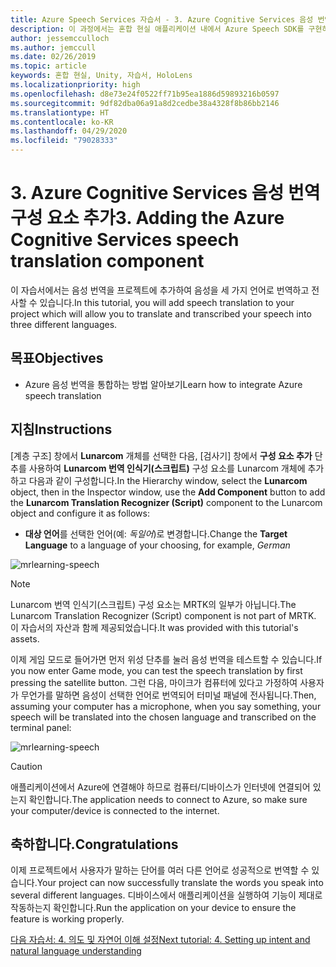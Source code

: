 ```yaml
---
title: Azure Speech Services 자습서 - 3. Azure Cognitive Services 음성 번역 구성 요소 추가
description: 이 과정에서는 혼합 현실 애플리케이션 내에서 Azure Speech SDK를 구현하는 방법을 알아봅니다.
author: jessemcculloch
ms.author: jemccull
ms.date: 02/26/2019
ms.topic: article
keywords: 혼합 현실, Unity, 자습서, HoloLens
ms.localizationpriority: high
ms.openlocfilehash: d8e73e24f0522ff71b95ea1886d59893216b0597
ms.sourcegitcommit: 9df82dba06a91a8d2cedbe38a4328f8b86bb2146
ms.translationtype: HT
ms.contentlocale: ko-KR
ms.lasthandoff: 04/29/2020
ms.locfileid: "79028333"
---
```

# <a name="3-adding-the-azure-cognitive-services-speech-translation-component"></a><span data-ttu-id="58cab-105">3. Azure Cognitive Services 음성 번역 구성 요소 추가</span><span class="sxs-lookup"><span data-stu-id="58cab-105">3. Adding the Azure Cognitive Services speech translation component</span></span>

<span data-ttu-id="58cab-106">이 자습서에서는 음성 번역을 프로젝트에 추가하여 음성을 세 가지 언어로 번역하고 전사할 수 있습니다.</span><span class="sxs-lookup"><span data-stu-id="58cab-106">In this tutorial, you will add speech translation to your project which will allow you to translate and transcribed your speech into three different languages.</span></span>

## <a name="objectives"></a><span data-ttu-id="58cab-107">목표</span><span class="sxs-lookup"><span data-stu-id="58cab-107">Objectives</span></span>

* <span data-ttu-id="58cab-108">Azure 음성 번역을 통합하는 방법 알아보기</span><span class="sxs-lookup"><span data-stu-id="58cab-108">Learn how to integrate Azure speech translation</span></span>

## <a name="instructions"></a><span data-ttu-id="58cab-109">지침</span><span class="sxs-lookup"><span data-stu-id="58cab-109">Instructions</span></span>

<span data-ttu-id="58cab-110">[계층 구조] 창에서 **Lunarcom** 개체를 선택한 다음, [검사기] 창에서 **구성 요소 추가** 단추를 사용하여 **Lunarcom 번역 인식기(스크립트)** 구성 요소를 Lunarcom 개체에 추가하고 다음과 같이 구성합니다.</span><span class="sxs-lookup"><span data-stu-id="58cab-110">In the Hierarchy window, select the **Lunarcom** object, then in the Inspector window, use the **Add Component** button to add the **Lunarcom Translation Recognizer (Script)** component to the Lunarcom object and configure it as follows:</span></span>

* <span data-ttu-id="58cab-111">**대상 언어**를 선택한 언어(예: _독일어_)로 변경합니다.</span><span class="sxs-lookup"><span data-stu-id="58cab-111">Change the **Target Language** to a language of your choosing, for example, _German_</span></span>

![mrlearning-speech](images/mrlearning-speech/tutorial3-section1-step1-1.png)

> [!NOTE]
> <span data-ttu-id="58cab-113">Lunarcom 번역 인식기(스크립트) 구성 요소는 MRTK의 일부가 아닙니다.</span><span class="sxs-lookup"><span data-stu-id="58cab-113">The Lunarcom Translation Recognizer (Script) component is not part of MRTK.</span></span> <span data-ttu-id="58cab-114">이 자습서의 자산과 함께 제공되었습니다.</span><span class="sxs-lookup"><span data-stu-id="58cab-114">It was provided with this tutorial's assets.</span></span>

<span data-ttu-id="58cab-115">이제 게임 모드로 들어가면 먼저 위성 단추를 눌러 음성 번역을 테스트할 수 있습니다.</span><span class="sxs-lookup"><span data-stu-id="58cab-115">If you now enter Game mode, you can test the speech translation by first pressing the satellite button.</span></span> <span data-ttu-id="58cab-116">그런 다음, 마이크가 컴퓨터에 있다고 가정하여 사용자가 무언가를 말하면 음성이 선택한 언어로 번역되어 터미널 패널에 전사됩니다.</span><span class="sxs-lookup"><span data-stu-id="58cab-116">Then, assuming your computer has a microphone, when you say something, your speech will be translated into the chosen language and transcribed on the terminal panel:</span></span>

![mrlearning-speech](images/mrlearning-speech/tutorial3-section1-step1-2.png)

> [!CAUTION]
> <span data-ttu-id="58cab-118">애플리케이션에서 Azure에 연결해야 하므로 컴퓨터/디바이스가 인터넷에 연결되어 있는지 확인합니다.</span><span class="sxs-lookup"><span data-stu-id="58cab-118">The application needs to connect to Azure, so make sure your computer/device is connected to the internet.</span></span>

## <a name="congratulations"></a><span data-ttu-id="58cab-119">축하합니다.</span><span class="sxs-lookup"><span data-stu-id="58cab-119">Congratulations</span></span>

<span data-ttu-id="58cab-120">이제 프로젝트에서 사용자가 말하는 단어를 여러 다른 언어로 성공적으로 번역할 수 있습니다.</span><span class="sxs-lookup"><span data-stu-id="58cab-120">Your project can now successfully translate the words you speak into several different languages.</span></span> <span data-ttu-id="58cab-121">디바이스에서 애플리케이션을 실행하여 기능이 제대로 작동하는지 확인합니다.</span><span class="sxs-lookup"><span data-stu-id="58cab-121">Run the application on your device to ensure the feature is working properly.</span></span>

[<span data-ttu-id="58cab-122">다음 자습서: 4. 의도 및 자연어 이해 설정</span><span class="sxs-lookup"><span data-stu-id="58cab-122">Next tutorial: 4. Setting up intent and natural language understanding</span></span>](mrlearning-speechSDK-ch4.md)
